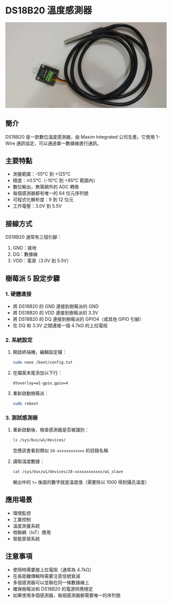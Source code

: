 # DS18B20 溫度感測器

![DS18B20 溫度感測器](pic/DS18B20.jpg)

## 簡介

DS18B20 是一款數位溫度感測器，由 Maxim Integrated 公司生產。它使用 1-Wire 通訊協定，可以通過單一數據線進行通訊。

## 主要特點

- 測量範圍：-55°C 到 +125°C
- 精度：±0.5°C（-10°C 到 +85°C 範圍內）
- 數位輸出，無需額外的 ADC 轉換
- 每個感測器都有唯一的 64 位元序列號
- 可程式化解析度：9 到 12 位元
- 工作電壓：3.0V 到 5.5V

## 接線方式

DS18B20 通常有三個引腳：
1. GND：接地
2. DQ：數據線
3. VDD：電源（3.0V 到 5.5V）

## 樹莓派 5 設定步驟

### 1. 硬體連接
- 將 DS18B20 的 GND 連接到樹莓派的 GND
- 將 DS18B20 的 VDD 連接到樹莓派的 3.3V
- 將 DS18B20 的 DQ 連接到樹莓派的 GPIO4（或其他 GPIO 引腳）
- 在 DQ 和 3.3V 之間連接一個 4.7kΩ 的上拉電阻

### 2. 系統設定
1. 開啟終端機，編輯設定檔：
   ```bash
   sudo nano /boot/config.txt
   ```

2. 在檔案末尾添加以下行：
   ```
   dtoverlay=w1-gpio,gpio=4
   ```

3. 重新啟動樹莓派：
   ```bash
   sudo reboot
   ```

### 3. 測試感測器
1. 重新啟動後，檢查感測器是否被識別：
   ```bash
   ls /sys/bus/w1/devices/
   ```
   您應該會看到類似 `28-xxxxxxxxxxxx` 的目錄名稱

2. 讀取溫度數據：
   ```bash
   cat /sys/bus/w1/devices/28-xxxxxxxxxxxx/w1_slave
   ```
   輸出中的 `t=` 後面的數字就是溫度值（需要除以 1000 得到攝氏溫度）

## 應用場景

- 環境監控
- 工業控制
- 溫度測量系統
- 物聯網（IoT）應用
- 智能家居系統

## 注意事項

- 使用時需要接上拉電阻（通常為 4.7kΩ）
- 在長距離傳輸時需要注意信號衰減
- 多個感測器可以並聯在同一條數據線上
- 確保樹莓派和 DS18B20 的電源供應穩定
- 如果使用多個感測器，每個感測器都需要唯一的序列號 